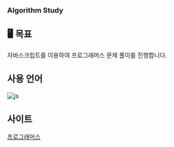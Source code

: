 ### Algorithm Study


🖥 목표
-----
자바스크립트를 이용하여 프로그래머스 문제 풀이를 진행합니다.


사용 언어
------
![js](https://img.shields.io/badge/JavaScript-F7DF1E?style=for-the-badge&logo=JavaScript&logoColor=white)


사이트
------
[프로그래머스](https://programmers.co.kr/)